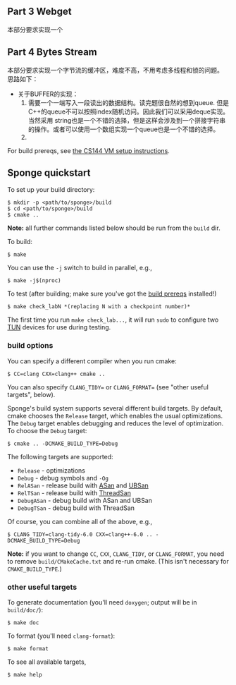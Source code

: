





## Part 3 Webget
本部分要求实现一个

## Part 4 Bytes Stream
本部分要求实现一个字节流的缓冲区，难度不高，不用考虑多线程和锁的问题。
思路如下：
- 关于BUFFER的实现：
    1. 需要一个一端写入一段读出的数据结构。读完题很自然的想到queue. 但是C++的queue不可以按照index随机访问。因此我们可以采用deque实现。当然采用
    string也是一个不错的选择，但是这样会涉及到一个拼接字符串的操作。或者可以使用一个数组实现一个queue也是一个不错的选择。
    2. 














For build prereqs, see [the CS144 VM setup instructions](https://web.stanford.edu/class/cs144/vm_howto).

## Sponge quickstart

To set up your build directory:

	$ mkdir -p <path/to/sponge>/build
	$ cd <path/to/sponge>/build
	$ cmake ..

**Note:** all further commands listed below should be run from the `build` dir.

To build:

    $ make

You can use the `-j` switch to build in parallel, e.g.,

    $ make -j$(nproc)

To test (after building; make sure you've got the [build prereqs](https://web.stanford.edu/class/cs144/vm_howto) installed!)

    $ make check_labN *(replacing N with a checkpoint number)*

The first time you run `make check_lab...`, it will run `sudo` to configure two
[TUN](https://www.kernel.org/doc/Documentation/networking/tuntap.txt) devices for use during
testing.

### build options

You can specify a different compiler when you run cmake:

    $ CC=clang CXX=clang++ cmake ..

You can also specify `CLANG_TIDY=` or `CLANG_FORMAT=` (see "other useful targets", below).

Sponge's build system supports several different build targets. By default, cmake chooses the `Release`
target, which enables the usual optimizations. The `Debug` target enables debugging and reduces the
level of optimization. To choose the `Debug` target:

    $ cmake .. -DCMAKE_BUILD_TYPE=Debug

The following targets are supported:

- `Release` - optimizations
- `Debug` - debug symbols and `-Og`
- `RelASan` - release build with [ASan](https://en.wikipedia.org/wiki/AddressSanitizer) and
  [UBSan](https://developers.redhat.com/blog/2014/10/16/gcc-undefined-behavior-sanitizer-ubsan/)
- `RelTSan` - release build with
  [ThreadSan](https://developer.mozilla.org/en-US/docs/Mozilla/Projects/Thread_Sanitizer)
- `DebugASan` - debug build with ASan and UBSan
- `DebugTSan` - debug build with ThreadSan

Of course, you can combine all of the above, e.g.,

    $ CLANG_TIDY=clang-tidy-6.0 CXX=clang++-6.0 .. -DCMAKE_BUILD_TYPE=Debug

**Note:** if you want to change `CC`, `CXX`, `CLANG_TIDY`, or `CLANG_FORMAT`, you need to remove
`build/CMakeCache.txt` and re-run cmake. (This isn't necessary for `CMAKE_BUILD_TYPE`.)

### other useful targets

To generate documentation (you'll need `doxygen`; output will be in `build/doc/`):

    $ make doc

To format (you'll need `clang-format`):

    $ make format

To see all available targets,

    $ make help
